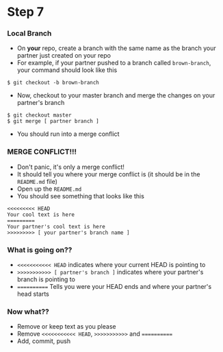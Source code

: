 # Step 7

### Local Branch
- On **your** repo, create a branch with the same name as the branch your partner just created on your repo
- For example, if your partner pushed to a branch called `brown-branch`, your command should look like this
```
$ git checkout -b brown-branch
```
- Now, checkout to your master branch and merge the changes on your partner's branch
```
$ git checkout master
$ git merge [ partner branch ]
```
- You should run into a merge conflict

### MERGE CONFLICT!!!
- Don't panic, it's only a merge conflict!
- It should tell you where your merge conflict is (it should be in the `README.md` file)
- Open up the `README.md`
- You should see something that looks like this
```
<<<<<<<<< HEAD
Your cool text is here
=========
Your partner's cool text is here
>>>>>>>>> [ your partner's branch name ]
```

### What is going on??
- `<<<<<<<<<<< HEAD` indicates where your current HEAD is pointing to
- `>>>>>>>>>>> [ partner's branch ]` indicates where your partner's branch is pointing to
- `==========` Tells you were your HEAD ends and where your partner's head starts

### Now what??
- Remove or keep text as you please
- Remove `<<<<<<<<<<< HEAD`, `>>>>>>>>>>>` and `==========`
- Add, commit, push
